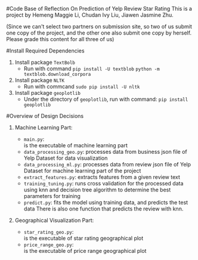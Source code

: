 #Code Base of Reflection On Prediction of Yelp Review Star Rating 
This is a project by Hemeng Maggie Li, Chudan Ivy Liu, Jiawen Jasmine Zhu. 

(Since we can't select two partners on submission site, so two of us submit
one copy of the project, and the other one also submit one copy by herself. 
Please grade this content for all three of us)


#Install Required Dependencies
  1. Install package `TextBolb` 
     * Run with command 
       `pip install -U textblob`
       `python -m textblob.download_corpora`
  2. Install package `NLTK`
     * Run with commcand `sudo pip install -U nltk`
  3. Install package `geoplotlib`
     * Under the directory of `geoplotlib`, run with command:
       `pip install geoplotlib`


#Overview of Design Decisions

1. Machine Learning Part:
   * `main.py`:  
      is the executable of machine learning part
   * `data_processing_geo.py`:
      processes data from business json file of Yelp Dataset for data visualization
   * `data_processing_ml.py`:
      processes data from review json file of Yelp Dataset for machine learning 
      part of the project
   * `extract_features.py`:
      extracts features from a given review text
   * `training_tuning.py`:
      runs cross validation for the processed data using knn and decision tree 
      algorithm to determine the best parameters for training
   * `predict.py`:
      fits the model using training data, and predicts the test data
      There is also one function that predicts the review with knn.


2. Geographical Visualization Part:
   * `star_rating_geo.py`:  
      is the executable of star rating geographical plot
   * `price_range_geo.py`:  
      is the executable of price range geographical plot
